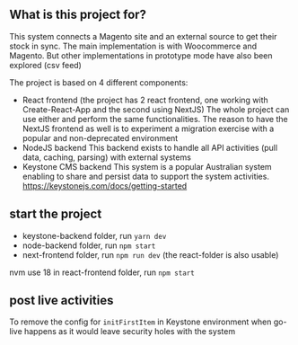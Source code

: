 ## What is this project for?
This system connects a Magento site and an external source to get their stock in sync. The main implementation is with Woocommerce and Magento. But other implementations in prototype mode have also been explored (csv feed)

The project is based on 4 different components:
- React frontend (the project has 2 react frontend, one working with Create-React-App and the second using NextJS)
  The whole project can use either and perform the same functionalities. The reason to have the NextJS frontend as well is to experiment a migration exercise with a popular and non-deprecated environment
- NodeJS backend
  This backend exists to handle all API activities (pull data, caching, parsing) with external systems
- Keystone CMS backend
  This system is a popular Australian system enabling to share and persist data to support the system activities. https://keystonejs.com/docs/getting-started

## start the project
- keystone-backend folder, run `yarn dev`
- node-backend folder, run `npm start`
- next-frontend folder, run `npm run dev` (the react-folder is also usable)

nvm use 18
in react-frontend folder, run `npm start`

## post live activities
To remove the config for `initFirstItem` in Keystone environment when go-live happens as it would leave security holes with the system

